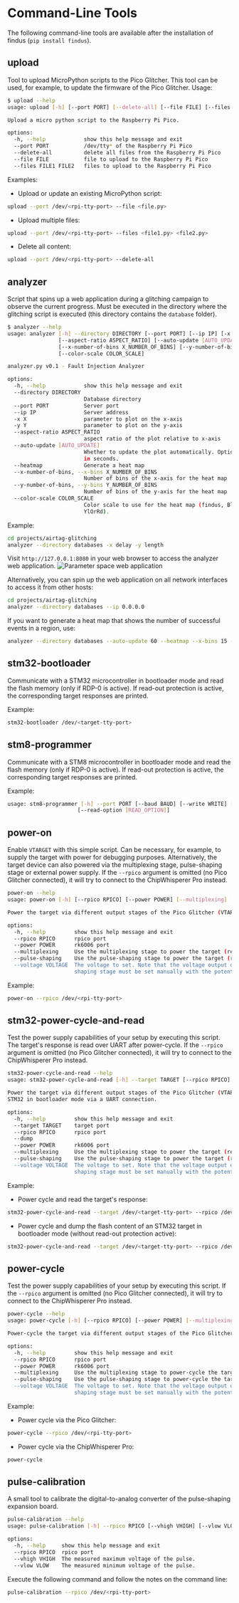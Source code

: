 # Command-Line Tools

The following command-line tools are available after the installation of findus (`pip install findus`).

## upload

Tool to upload MicroPython scripts to the Pico Glitcher. This tool can be used, for example, to update the firmware of the Pico Glitcher.
Usage:

``` bash
$ upload --help
usage: upload [-h] [--port PORT] [--delete-all] [--file FILE] [--files FILE1 FILE2...]

Upload a micro python script to the Raspberry Pi Pico.

options:
  -h, --help            show this help message and exit
  --port PORT           /dev/tty* of the Raspberry Pi Pico
  --delete-all          delete all files from the Raspberry Pi Pico
  --file FILE           file to upload to the Raspberry Pi Pico
  --files FILE1 FILE2   files to upload to the Raspberry Pi Pico
```

Examples:

- Upload or update an existing MicroPython script:
```bash
upload --port /dev/<rpi-tty-port> --file <file.py>
```

- Upload multiple files:
```bash
upload --port /dev/<rpi-tty-port> --files <file1.py> <file2.py>
```

- Delete all content:
```bash
upload --port /dev/<rpi-tty-port> --delete-all
```

## analyzer

Script that spins up a web application during a glitching campaign to observe the current progress. Must be executed in the directory where the glitching script is executed (this directory contains the `database` folder).

```bash
$ analyzer --help
usage: analyzer [-h] --directory DIRECTORY [--port PORT] [--ip IP] [-x X] [-y Y]
                [--aspect-ratio ASPECT_RATIO] [--auto-update [AUTO_UPDATE]] [--heatmap]
                [--x-number-of-bins X_NUMBER_OF_BINS] [--y-number-of-bins Y_NUMBER_OF_BINS]
                [--color-scale COLOR_SCALE]

analyzer.py v0.1 - Fault Injection Analyzer

options:
  -h, --help            show this help message and exit
  --directory DIRECTORY
                        Database directory
  --port PORT           Server port
  --ip IP               Server address
  -x X                  parameter to plot on the x-axis
  -y Y                  parameter to plot on the y-axis
  --aspect-ratio ASPECT_RATIO
                        aspect ratio of the plot relative to x-axis
  --auto-update [AUTO_UPDATE]
                        Whether to update the plot automatically. Optionally pass the update interval
                        in seconds.
  --heatmap             Generate a heat map
  --x-number-of-bins, --x-bins X_NUMBER_OF_BINS
                        Number of bins of the x-axis for the heat map
  --y-number-of-bins, --y-bins Y_NUMBER_OF_BINS
                        Number of bins of the y-axis for the heat map
  --color-scale COLOR_SCALE
                        Color scale to use for the heat map (findus, Blues, Reds, Greys, PuRd,
                        YlOrRd).
```

Example:
```bash
cd projects/airtag-glitching
analyzer --directory databases -x delay -y length
```

Visit `http://127.0.0.1:8080` in your web browser to access the analyzer web application.
![Parameter space web application](images/parameterspace-pico-glitcher.png)

Alternatively, you can spin up the web application on all network interfaces to access it from other hosts:

```bash
cd projects/airtag-glitching
analyzer --directory databases --ip 0.0.0.0
```

If you want to generate a heat map that shows the number of successful events in a region, use:

```bash
analyzer --directory databases --auto-update 60 --heatmap --x-bins 15 --y-bins 15 --color-scale findus
```

## stm32-bootloader

Communicate with a STM32 microcontroller in bootloader mode and read the flash memory (only if RDP-0 is active). If read-out protection is active, the corresponding target responses are printed.

Example:
```bash
stm32-bootloader /dev/<target-tty-port>
```

## stm8-programmer

Communicate with a STM8 microcontroller in bootloader mode and read the flash memory (only if RDP-0 is active). If read-out protection is active, the corresponding target responses are printed.

Example:
```bash
usage: stm8-programmer [-h] --port PORT [--baud BAUD] [--write WRITE] [--read READ] [--number-of-bytes NUMBER_OF_BYTES] [--write-option WRITE_OPTION]
                      [--read-option [READ_OPTION]]
```

## power-on

Enable `VTARGET` with this simple script. Can be necessary, for example, to supply the target with power for debugging purposes. Alternatively, the target device can also powered via the multiplexing stage, pulse-shaping stage or external power supply. If the `--rpico` argument is omitted (no Pico Glitcher connected), it will try to connect to the ChipWhisperer Pro instead.

```bash
power-on --help
usage: power-on [-h] [--rpico RPICO] [--power POWER] [--multiplexing] [--pulse-shaping] [--voltage VOLTAGE]

Power the target via different output stages of the Pico Glitcher (VTARGET, multiplexing stage, pulse-shaping stage or external power supply).

options:
  -h, --help         show this help message and exit
  --rpico RPICO      rpico port
  --power POWER      rk6006 port
  --multiplexing     Use the multiplexing stage to power the target (requires PicoGlitcher v2).
  --pulse-shaping    Use the pulse-shaping stage to power the target (requires PicoGlitcher v2). Be sure to calibrate the pulse-shaping stage's voltage output.
  --voltage VOLTAGE  The voltage to set. Note that the voltage output of the pulse-shaping stage can not be controlled with this parameter. The voltage output of the pulse-
                     shaping stage must be set manually with the potentiometer.
```

Example:
```bash
power-on --rpico /dev/<rpi-tty-port>
```

## stm32-power-cycle-and-read

Test the power supply capabilities of your setup by executing this script. The target's response is read over UART after power-cycle.
If the `--rpico` argument is omitted (no Pico Glitcher connected), it will try to connect to the ChipWhisperer Pro instead.

```bash
stm32-power-cycle-and-read --help
usage: stm32-power-cycle-and-read [-h] --target TARGET [--rpico RPICO] [--dump] [--power POWER] [--multiplexing] [--pulse-shaping] [--voltage VOLTAGE]

Power the target via different output stages of the Pico Glitcher (VTARGET, multiplexing stage, pulse-shaping stage or external power supply) and dump the flash content of a
STM32 in bootloader mode via a UART connection.

options:
  -h, --help         show this help message and exit
  --target TARGET    target port
  --rpico RPICO      rpico port
  --dump
  --power POWER      rk6006 port
  --multiplexing     Use the multiplexing stage to power the target (requires PicoGlitcher v2).
  --pulse-shaping    Use the pulse-shaping stage to power the target (requires PicoGlitcher v2). Be sure to calibrate the pulse-shaping stage's voltage output.
  --voltage VOLTAGE  The voltage to set. Note that the voltage output of the pulse-shaping stage can not be controlled with this parameter. The voltage output of the pulse-
                     shaping stage must be set manually with the potentiometer.
```

Example:

- Power cycle and read the target's response:
```bash
stm32-power-cycle-and-read --target /dev/<target-tty-port> --rpico /dev/<rpi-tty-port>
```

- Power cycle and dump the flash content of an STM32 target in bootloader mode (without read-out protection active):
```bash
stm32-power-cycle-and-read --target /dev/<target-tty-port> --rpico /dev/<rpi-tty-port> --dump
```

## power-cycle

Test the power supply capabilities of your setup by executing this script.
If the `--rpico` argument is omitted (no Pico Glitcher connected), it will try to connect to the ChipWhisperer Pro instead.

```bash
power-cycle --help
usage: power-cycle [-h] [--rpico RPICO] [--power POWER] [--multiplexing] [--pulse-shaping] [--voltage VOLTAGE]

Power-cycle the target via different output stages of the Pico Glitcher (VTARGET, multiplexing stage, pulse-shaping stage or external power supply).

options:
  -h, --help         show this help message and exit
  --rpico RPICO      rpico port
  --power POWER      rk6006 port
  --multiplexing     Use the multiplexing stage to power-cycle the target (requires PicoGlitcher v2).
  --pulse-shaping    Use the pulse-shaping stage to power-cycle the target (requires PicoGlitcher v2). Be sure to calibrate the pulse-shaping stage's voltage output.
  --voltage VOLTAGE  The voltage to set. Note that the voltage output of the pulse-shaping stage can not be controlled with this parameter. The voltage output of the pulse-
                     shaping stage must be set manually with the potentiometer.
```

Example:

- Power cycle via the Pico Glitcher:
```bash
power-cycle --rpico /dev/<rpi-tty-port>
```

- Power cycle via the ChipWhisperer Pro:
```bash
power-cycle
```

## pulse-calibration

A small tool to calibrate the digital-to-analog converter of the pulse-shaping expansion board.

```bash
pulse-calibration --help
usage: pulse-calibration [-h] --rpico RPICO [--vhigh VHIGH] [--vlow VLOW]

options:
  -h, --help     show this help message and exit
  --rpico RPICO  rpico port
  --vhigh VHIGH  The measured maximum voltage of the pulse.
  --vlow VLOW    The measured minimum voltage of the pulse.
```

Execute the following command and follow the notes on the command line:
```bash
pulse-calibration --rpico /dev/<rpi-tty-port>
```
